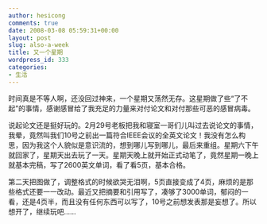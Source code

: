 ```yaml
---
author: hesicong
comments: true
date: 2008-03-08 05:59:31+00:00
layout: post
slug: also-a-week
title: 又一个星期
wordpress_id: 333
categories:
- 生活
---
```


时间真是不等人啊，还没回过神来，一个星期又荡然无存。这星期做了些“了不起”的事情，感谢感冒给了我充足的力量来对付论文和对付那些可恶的感冒病毒。

说起论文还是挺好玩的。2月29号老板把我和寝室一哥们儿叫过去说论文的事情，我晕，竟然叫我们10号之前出一篇符合IEEE会议的全英文论文！我没有怎么构思，因为我这个人貌似是意识流的，想到哪儿写到哪儿，最后来重组。星期六下午就回家了，星期天出去玩了一天。星期天晚上就开始正式动笔了，竟然星期一晚上就基本完稿，写了2600英文单词，看了看5页，基本合格。

第二天把图做了，调整格式的时候欲哭无泪啊，5页直接变成了4页，麻烦的是那些格式还要一一改动。最近又把摘要和引用写了，凑够了3000单词，郁闷的一看，还是4页半，而且没有任何东西可以写了，10号之前想发表那是妄想了。所以想开了，继续玩吧……
